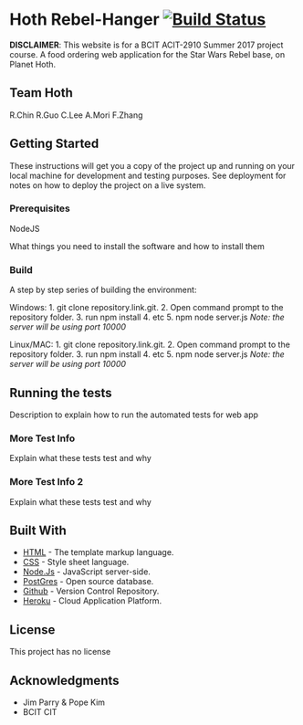 # Hoth Rebel-Hanger [![Build Status](https://travis-ci.org/ACIT2910-HOTH/hoth.svg?branch=master)](https://travis-ci.org/ACIT2910-HOTH/hoth)
**DISCLAIMER**: This website is for a BCIT ACIT-2910 Summer 2017 project course. 
A food ordering web application for the Star Wars Rebel base, on Planet Hoth. 

## Team Hoth
R.Chin
R.Guo
C.Lee
A.Mori
F.Zhang

## Getting Started

These instructions will get you a copy of the project up and running on your local machine for development and testing purposes. See deployment for notes on how to deploy the project on a live system.

### Prerequisites

NodeJS

What things you need to install the software and how to install them


### Build

A step by step series of building the environment:

Windows:
	1. git clone repository.link.git.
	2. Open command prompt to the repository folder.
	3. run npm install
	4. etc
	5. npm node server.js
		_Note: the server will be using port 10000_
	
Linux/MAC:
	1. git clone repository.link.git.
	2. Open command prompt to the repository folder.
	3. run npm install
	4. etc
	5. npm node server.js
	   _Note: the server will be using port 10000_

## Running the tests

Description to explain how to run the automated tests for web app

### More Test Info

Explain what these tests test and why


### More Test Info 2

Explain what these tests test and why


## Built With

* [HTML](https://en.wikipedia.org/wiki/HTML5) - The template markup language.
* [CSS](https://en.wikipedia.org/wiki/Cascading_Style_Sheets) - Style sheet language.
* [Node.Js](https://nodejs.org/en/) - JavaScript server-side.
* [PostGres](https://www.postgresql.org/) - Open source database.
* [Github](https://github.com/) - Version Control Repository.
* [Heroku](https://www.heroku.com/) - Cloud Application Platform.

## License

This project has no license

## Acknowledgments

* Jim Parry & Pope Kim
* BCIT CIT
